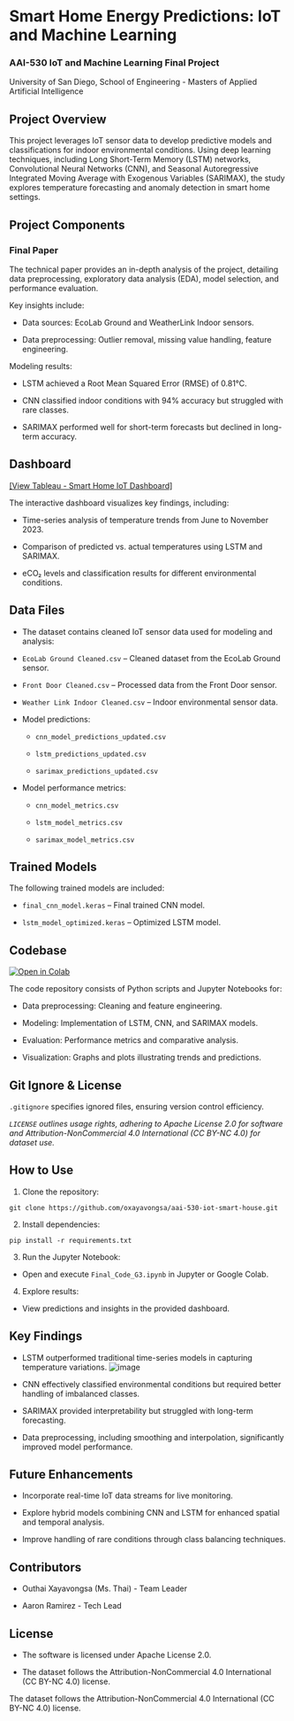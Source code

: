 # Smart Home Energy Predictions: IoT and Machine Learning
### AAI-530 IoT and Machine Learning Final Project
University of San Diego, School of Engineering - Masters of Applied Artificial Intelligence

## Project Overview
This project leverages IoT sensor data to develop predictive models and classifications for indoor environmental conditions. Using deep learning techniques, including Long Short-Term Memory (LSTM) networks, Convolutional Neural Networks (CNN), and Seasonal Autoregressive Integrated Moving Average with Exogenous Variables (SARIMAX), the study explores temperature forecasting and anomaly detection in smart home settings.

## Project Components
### Final Paper

The technical paper provides an in-depth analysis of the project, detailing data preprocessing, exploratory data analysis (EDA), model selection, and performance evaluation. 

Key insights include:

- Data sources: EcoLab Ground and WeatherLink Indoor sensors.

- Data preprocessing: Outlier removal, missing value handling, feature engineering.

Modeling results:

- LSTM achieved a Root Mean Squared Error (RMSE) of 0.81°C.

- CNN classified indoor conditions with 94% accuracy but struggled with rare classes.

- SARIMAX performed well for short-term forecasts but declined in long-term accuracy.

## Dashboard
<a href="https://public.tableau.com/views/FinalPredictions/IoTSmartHomeDashboard?:language=en-US&:sid=&:redirect=auth&:display_count=n&:origin=viz_share_link" target="_blank">[View Tableau - Smart Home IoT Dashboard]</a>

The interactive dashboard visualizes key findings, including:

- Time-series analysis of temperature trends from June to November 2023.

- Comparison of predicted vs. actual temperatures using LSTM and SARIMAX.

- eCO₂ levels and classification results for different environmental conditions.

## Data Files

- The dataset contains cleaned IoT sensor data used for modeling and analysis:

- ```EcoLab Ground Cleaned.csv``` – Cleaned dataset from the EcoLab Ground sensor.

- ```Front Door Cleaned.csv``` – Processed data from the Front Door sensor.

- ```Weather Link Indoor Cleaned.csv``` – Indoor environmental sensor data.

- Model predictions:

    - ```cnn_model_predictions_updated.csv```

    - ```lstm_predictions_updated.csv```

    - ```sarimax_predictions_updated.csv```

- Model performance metrics:

    - ```cnn_model_metrics.csv```

    - ```lstm_model_metrics.csv```

    - ```sarimax_model_metrics.csv```

## Trained Models

The following trained models are included:

- ```final_cnn_model.keras``` – Final trained CNN model.

- ```lstm_model_optimized.keras``` – Optimized LSTM model.

## Codebase <a href="https://colab.research.google.com/github/oxayavongsa/aai-530-iot-smart-house/blob/main/Final_Code_G3.ipynb" target="_blank">
  <img src="https://colab.research.google.com/assets/colab-badge.svg" alt="Open in Colab"/>
</a>

The code repository consists of Python scripts and Jupyter Notebooks for:

- Data preprocessing: Cleaning and feature engineering.

- Modeling: Implementation of LSTM, CNN, and SARIMAX models.

- Evaluation: Performance metrics and comparative analysis.

- Visualization: Graphs and plots illustrating trends and predictions.

## Git Ignore & License

```.gitignore``` specifies ignored files, ensuring version control efficiency.

*```LICENSE``` outlines usage rights, adhering to Apache License 2.0 for software and Attribution-NonCommercial 4.0 International (CC BY-NC 4.0) for dataset use.*

## How to Use

1. Clone the repository:

```git clone https://github.com/oxayavongsa/aai-530-iot-smart-house.git```

2. Install dependencies:

```pip install -r requirements.txt```

3. Run the Jupyter Notebook:

- Open and execute ```Final_Code_G3.ipynb``` in Jupyter or Google Colab.

4. Explore results:

- View predictions and insights in the provided dashboard.

## Key Findings

- LSTM outperformed traditional time-series models in capturing temperature variations.
  ![image](https://github.com/user-attachments/assets/3f4cf25d-9fba-4846-a1cc-cdd1cac0dc8d)

- CNN effectively classified environmental conditions but required better handling of imbalanced classes.

- SARIMAX provided interpretability but struggled with long-term forecasting.

- Data preprocessing, including smoothing and interpolation, significantly improved model performance.

## Future Enhancements

- Incorporate real-time IoT data streams for live monitoring.

- Explore hybrid models combining CNN and LSTM for enhanced spatial and temporal analysis.

- Improve handling of rare conditions through class balancing techniques.

## Contributors

- Outhai Xayavongsa (Ms. Thai) - Team Leader

- Aaron Ramirez - Tech Lead

## License

- The software is licensed under Apache License 2.0.

- The dataset follows the Attribution-NonCommercial 4.0 International (CC BY-NC 4.0) license.

The dataset follows the Attribution-NonCommercial 4.0 International (CC BY-NC 4.0) license.
